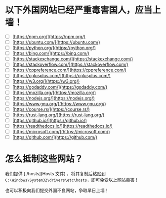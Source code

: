 # 以下外国网站已经严重毒害国人，应当上墙！

- [ ] [https://npm.org/](https://npm.org/)
- [ ] [https://ubuntu.com/](https://ubuntu.com/)
- [ ] [https://python.org/](https://python.org/)
- [ ] [https://bing.com/](https://bing.com/)
- [ ] [https://stackexchange.com/](https://stackexchange.com/)
- [ ] [https://stackoverflow.com/](https://stackoverflow.com/)
- [ ] [https://cppreference.com/](https://cppreference.com/)
- [ ] [https://cplusplus.com/](https://cplusplus.com/)
- [ ] [https://w3.org/](https://w3.org/)
- [ ] [https://godaddy.com/](https://godaddy.com/)
- [ ] [https://mozilla.org/](https://mozilla.org/)
- [ ] [https://nodejs.org/](https://nodejs.org/)
- [ ] [https://www.gnu.org/](https://www.gnu.org/)
- [ ] [https://course.rs/](https://course.rs/)
- [ ] [https://rust-lang.org/](https://rust-lang.org/)
- [ ] [https://github.io/](https://github.io/)
- [ ] [https://readthedocs.io/](https://readthedocs.io/)
- [ ] [https://microsoft.com/](https://microsoft.com/)
- [ ] [https://github.com/](https://github.com/)

# 怎么抵制这些网站？

我们提供 [./hosts](Hosts 文件) ，将其复制后粘贴到`C:\Windows\System32\drivers\etc\hosts`，即可免受以上网站毒害！

也可以积极向我们提交外国不良网站，争取早日上墙！
